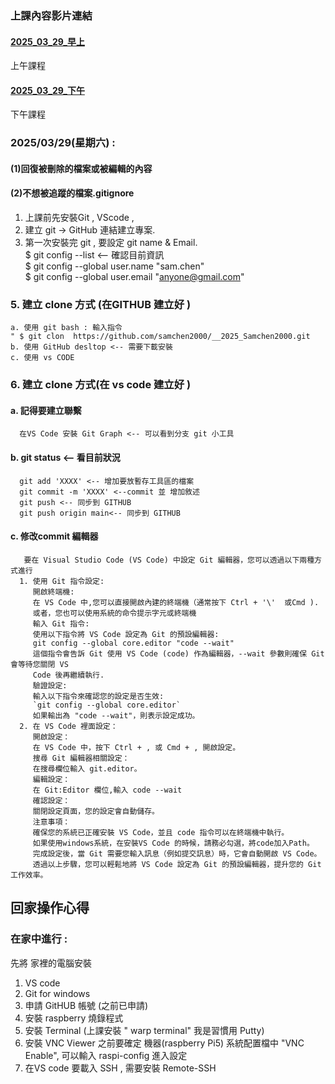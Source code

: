 
### 上課內容影片連結
#### [2025_03_29_早上](https://youtube.com/live/sHN3QWXbrBs)
上午課程 
#### [2025_03_29_下午](https://youtube.com/live/H3UmK6Ps898) 
下午課程 


### 2025/03/29(星期六) : 
#### (1)回復被刪除的檔案或被編輯的內容 
#### (2)不想被追蹤的檔案.gitignore

1. 上課前先安裝Git , VScode  , 
2. 建立 git -> GitHub 連結建立專案.
3. 第一次安裝完 git , 要設定 git name & Email. \
   $ git config --list  <-- 確認目前資訊 \
   $ git config --global user.name "sam.chen" \
   $ git config --global user.email "anyone@gmail.com" 
### 5. 建立 clone 方式 (在GITHUB 建立好 )
    a. 使用 git bash : 輸入指令 
    " $ git clon  https://github.com/samchen2000/__2025_Samchen2000.git 
    b. 使用 GitHub desltop <-- 需要下載安裝 
    c. 使用 vs CODE 
### 6. 建立 clone 方式(在 vs code 建立好 ) 
####   a. 記得要建立聯繫 
      在VS Code 安裝 Git Graph <-- 可以看到分支 git 小工具 
####   b. git status <-- 看目前狀況 
      git add 'XXXX' <-- 增加要放暫存工具區的檔案 
      git commit -m 'XXXX' <--commit 並 增加敘述 
      git push <-- 同步到 GITHUB 
      git push origin main<-- 同步到 GITHUB 
####   c. 修改commit 編輯器 
       要在 Visual Studio Code (VS Code) 中設定 Git 編輯器，您可以透過以下兩種方式進行  
      1. 使用 Git 指令設定: 
         開啟終端機: 
         在 VS Code 中,您可以直接開啟內建的終端機（通常按下 Ctrl + '\'  或Cmd ). 
         或者，您也可以使用系統的命令提示字元或終端機 
         輸入 Git 指令: 
         使用以下指令將 VS Code 設定為 Git 的預設編輯器: 
         git config --global core.editor "code --wait" 
         這個指令會告訴 Git 使用 VS Code (code) 作為編輯器，--wait 參數則確保 Git 會等待您關閉 VS 
         Code 後再繼續執行. 
         驗證設定: 
         輸入以下指令來確認您的設定是否生效: 
         `git config --global core.editor` 
         如果輸出為 "code --wait"，則表示設定成功。 
      2. 在 VS Code 裡面設定：
         開啟設定：
         在 VS Code 中，按下 Ctrl + , 或 Cmd + , 開啟設定。 
         搜尋 Git 編輯器相關設定： 
         在搜尋欄位輸入 git.editor。 
         編輯設定： 
         在 Git:Editor 欄位,輸入 code --wait 
         確認設定： 
         關閉設定頁面，您的設定會自動儲存。 
         注意事項： 
         確保您的系統已正確安裝 VS Code，並且 code 指令可以在終端機中執行。 
         如果使用windows系統，在安裝VS Code 的時候，請務必勾選，將code加入Path。 
         完成設定後，當 Git 需要您輸入訊息（例如提交訊息）時，它會自動開啟 VS Code。 
         透過以上步驟，您可以輕鬆地將 VS Code 設定為 Git 的預設編輯器，提升您的 Git 工作效率。 

## 回家操作心得
### 在家中進行 : 
先將 家裡的電腦安裝 
1. VS code
2. Git for windows
3. 申請 GitHUB 帳號 (之前已申請)
4. 安裝 raspberry 燒錄程式
5. 安裝 Terminal (上課安裝 " warp terminal" 我是習慣用 Putty)
6. 安裝 VNC Viewer 之前要確定 機器(raspberry Pi5) 系統配置檔中 "VNC Enable", 可以輸入 raspi-config 進入設定
7. 在VS code 要載入 SSH , 需要安裝 Remote-SSH 

